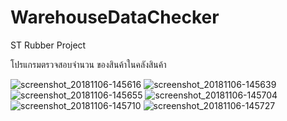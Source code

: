 # WarehouseDataChecker
ST Rubber Project

โปรแกรมตรวจสอบจำนวน ของสินค้าในคลังสินค้า

![screenshot_20181106-145616](https://user-images.githubusercontent.com/26242114/48050470-91c93880-e1d4-11e8-8a12-2890f05ce30f.png)
![screenshot_20181106-145639](https://user-images.githubusercontent.com/26242114/48050472-91c93880-e1d4-11e8-9b2c-010a745f9ead.png)
![screenshot_20181106-145655](https://user-images.githubusercontent.com/26242114/48050474-9261cf00-e1d4-11e8-9302-779eb87040d5.png)
![screenshot_20181106-145704](https://user-images.githubusercontent.com/26242114/48050476-9261cf00-e1d4-11e8-974c-d3d845923918.png)
![screenshot_20181106-145710](https://user-images.githubusercontent.com/26242114/48050481-92fa6580-e1d4-11e8-8926-70e04eb05da7.png)
![screenshot_20181106-145727](https://user-images.githubusercontent.com/26242114/48050483-92fa6580-e1d4-11e8-8bcb-da8d9b1760c6.png)
